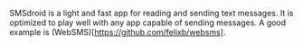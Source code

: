 SMSdroid is a light and fast app for reading and sending text messages.
It is optimized to play well with any app capable of sending messages.
A good example is (WebSMS)[https://github.com/felixb/websms].
